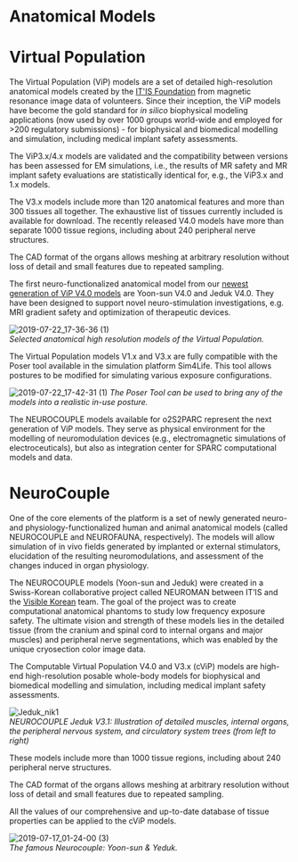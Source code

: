 # Anatomical Models

# Virtual Population

The Virtual Population (ViP) models are a set of detailed high-resolution anatomical models created by the [IT'IS Foundation](https://itis.swiss/news-events/news/latest-news/) from magnetic resonance image data of volunteers. Since their inception, the ViP models have become the gold standard for *in silico* biophysical modeling applications (now used by over 1000 groups world-wide and employed for >200 regulatory submissions) - for biophysical and biomedical modelling and simulation, including medical implant safety assessments.

The ViP3.x/4.x models are validated and the compatibility between versions has been assessed for EM simulations, i.e., the results of MR safety and MR implant safety evaluations are statistically identical for, e.g., the ViP3.x and 1.x models.

The V3.x models include more than 120 anatomical features and more than 300 tissues all together. The exhaustive list of tissues currently included is available for download. The recently released V4.0 models have more than  separate 1000 tissue regions, including about 240 peripheral nerve structures.

The CAD format of the organs allows meshing at arbitrary resolution without loss of detail and small features due to repeated sampling.

The first neuro-functionalized anatomical model from our [newest generation of ViP V4.0 models](/docs/anatomical_models/neurocouple.md) are Yoon-sun V4.0 and Jeduk V4.0. They have been designed to support novel neuro-stimulation investigations, e.g. MRI gradient safety and optimization of therapeutic devices.

![2019-07-22_17-36-36 (1)](https://user-images.githubusercontent.com/32800795/61645797-ccfa9180-aca7-11e9-8759-828c9f5efe3c.gif) <br/>
*Selected anatomical high resolution models of the Virtual Population.*

The Virtual Population models V1.x and V3.x are fully compatible with the Poser tool available in the simulation platform Sim4Life. This tool allows postures to be modified for simulating various exposure configurations.

![2019-07-22_17-42-31 (1)](https://user-images.githubusercontent.com/32800795/61645998-527e4180-aca8-11e9-8759-42d62d09796f.gif)
*The Poser Tool can be used to bring any of the models into a realistic in-use posture.*

The NEUROCOUPLE models available for o2S2PARC represent the next generation of ViP models. They serve as physical environment for the modelling of neuromodulation devices (e.g., electromagnetic simulations of electroceuticals), but also as integration center for SPARC computational models and data.

# NeuroCouple

One of the core elements of the platform is a set of newly generated neuro- and physiology-functionalized human and animal anatomical models (called NEUROCOUPLE and NEUROFAUNA, respectively). The models will allow simulation of in vivo fields generated by implanted or external stimulators, elucidation of the resulting neuromodulations, and assessment of the changes induced in organ physiology.

The NEUROCOUPLE models (Yoon-sun and Jeduk) were created in a Swiss-Korean collaborative project called NEUROMAN between IT’IS and the [Visible Korean](http://vkh3.kisti.re.kr/?q=node/24) team. The goal of the project was to create computational anatomical phantoms to study low frequency exposure safety. The ultimate vision and strength of these models lies in the detailed tissue (from the cranium and spinal cord to internal organs and major muscles) and peripheral nerve segmentations, which was enabled by the unique cryosection color image data.

The Computable Virtual Population V4.0 and V3.x (cViP) models are high-end high-resolution posable whole-body models for biophysical and biomedical modelling and simulation, including medical implant safety assessments.

![Jeduk_nik1](https://user-images.githubusercontent.com/32800795/61337517-fd6ca680-a835-11e9-86d3-ef93a2f6add5.png) <br/>
*NEUROCOUPLE Jeduk V3.1: Illustration of detailed muscles, internal organs, the peripheral nervous system, and circulatory system trees (from left to right)*

These models include more than 1000 tissue regions, including about 240 peripheral nerve structures.

The CAD format of the organs allows meshing at arbitrary resolution without loss of detail and small features due to repeated sampling.

All the values of our comprehensive and up-to-date database of tissue properties can be applied to the cViP models.

![2019-07-17_01-24-00 (3)](https://user-images.githubusercontent.com/32800795/61336621-4a4e7e00-a832-11e9-9c2f-c18f1178a343.gif) <br/>
*The famous Neurocouple: Yoon-sun & Yeduk.*
